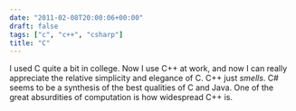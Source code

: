 ```yaml
---
date: "2011-02-08T20:00:06+00:00"
draft: false
tags: ["c", "c++", "csharp"]
title: "C"
---
```

I used C quite a bit in college. Now I use C++ at work, and now I can really appreciate the relative simplicity and elegance of C. C++ just _smells_. C# seems to be a synthesis of the best qualities of C and Java. One of the great absurdities of computation is how widespread C++ is.

